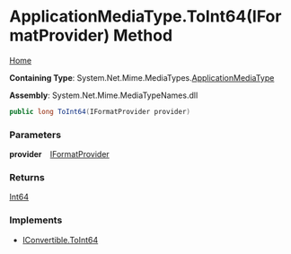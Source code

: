 # ApplicationMediaType\.ToInt64\(IFormatProvider\) Method

[Home](../../../README.md)

**Containing Type**: System\.Net\.Mime\.MediaTypes\.[ApplicationMediaType](../README.md)

**Assembly**: System\.Net\.Mime\.MediaTypeNames\.dll

```csharp
public long ToInt64(IFormatProvider provider)
```

### Parameters

**provider** &ensp; [IFormatProvider](https://docs.microsoft.com/en-us/dotnet/api/system.iformatprovider)

### Returns

[Int64](https://docs.microsoft.com/en-us/dotnet/api/system.int64)

### Implements

* [IConvertible.ToInt64](https://docs.microsoft.com/en-us/dotnet/api/system.iconvertible.toint64)
